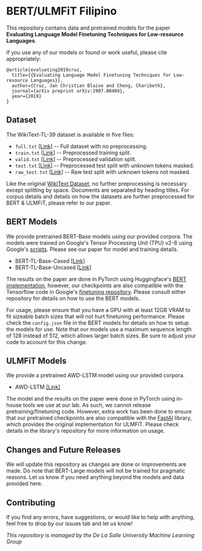 # BERT/ULMFiT Filipino
This repository contains data and pretrained models for the paper **Evaluating Language Model Finetuning Techniques for Low-resource Languages**.

If you use any of our models or found or work useful, please cite appropriately:
```
@article{evaluating2019cruz,
  title={{Evaluating Language Model Finetuning Techniques for Low-resource Languages}},
  author={Cruz, Jan Christian Blaise and Cheng, Charibeth},
  journal={arXiv preprint arXiv:1907.00409},
  year={2019}
}
```
## Dataset
The WikiText-TL-39 dataset is available in five files:
* ```full.txt``` [[Link]](https://storage.googleapis.com/blaisecruz/datasets/wikitext-tl-39/full.txt) -- Full dataset with no preprocessing.
* ```train.txt``` [[Link]](https://storage.googleapis.com/blaisecruz/datasets/wikitext-tl-39/train.txt) -- Preprocessed training split.
* ```valid.txt``` [[Link]](https://storage.googleapis.com/blaisecruz/datasets/wikitext-tl-39/valid.txt) -- Preprocessed validation split.
* ```test.txt``` [[Link]](https://storage.googleapis.com/blaisecruz/datasets/wikitext-tl-39/test.txt) -- Preprocessed test split with unknown tokens masked.
* ```raw_test.txt``` [[Link]](https://storage.googleapis.com/blaisecruz/datasets/wikitext-tl-39/raw_test.txt) -- Raw test split with unknown tokens not masked.

Like the original [WikiText Dataset](https://blog.einstein.ai/the-wikitext-long-term-dependency-language-modeling-dataset/), no further preprocessing is necessary except splitting by space. Documents are separated by heading titles. For corpus details and details on how the datasets are further preprocessed for BERT & ULMFiT, please refer to our paper.

## BERT Models
We provide pretrained BERT-Base models using our provided corpora. The models were trained on Google's Tensor Processing Unit (TPU) v2-8 using Google's [scripts](https://github.com/google-research/bert). Please see our paper for model and training details.

* BERT-TL-Base-Cased [[Link]](https://storage.googleapis.com/blaisecruz/bert-tagalog/models/bert-tagalog-base-cased.zip)
* BERT-TL-Base-Uncased [[Link]](https://storage.googleapis.com/blaisecruz/bert-tagalog/models/bert-tagalog-base-uncased.zip)

The results on the paper are done in PyTorch using Huggingface's [BERT implementation](https://github.com/huggingface/pytorch-pretrained-BERT), however, our checkpoints are also compatible with the Tensorflow code in Google's [finetuning repository](https://github.com/google-research/bert). Please consult either repository for details on how to use the BERT models.

For usage, please ensure that you have a GPU with at least 12GB VRAM to fit sizeable batch sizes that will not hurt finetuning performance. Please check the ```config.json``` file in the BERT models for details on how to setup the models for use. Note that our models use a maximum sequence length of 128 instead of 512, which allows larger batch sizes. Be sure to adjust your code to account for this change.

## ULMFiT Models
We provide a pretrained AWD-LSTM model using our provided corpora.

* AWD-LSTM [[Link]](https://storage.googleapis.com/blaisecruz/ulmfit-tagalog/models/pretrained-wikitext-tl-39.zip)

The model and the results on the paper were done in PyTorch using in-house tools we use at our lab. As such, we cannot release pretraining/finetuning code. However, extra work has been done to ensure that our pretrained checkpoints are also compatible with the [FastAI](https://github.com/fastai/fastai) library, which provides the original implementation for ULMFiT. Please check details in the library's repository for more information on usage.

## Changes and Future Releases
We will update this repository as changes are done or improvements are made. Do note that BERT-Large models will not be trained for pragmatic reasons. Let us know if you need anything beyond the models and data provided here.

## Contributing
If you find any errors, have suggestions, or would like to help with anything, feel free to drop by our issues tab and let us know!

*This repository is managed by the De La Salle University Machine Learning Group*
